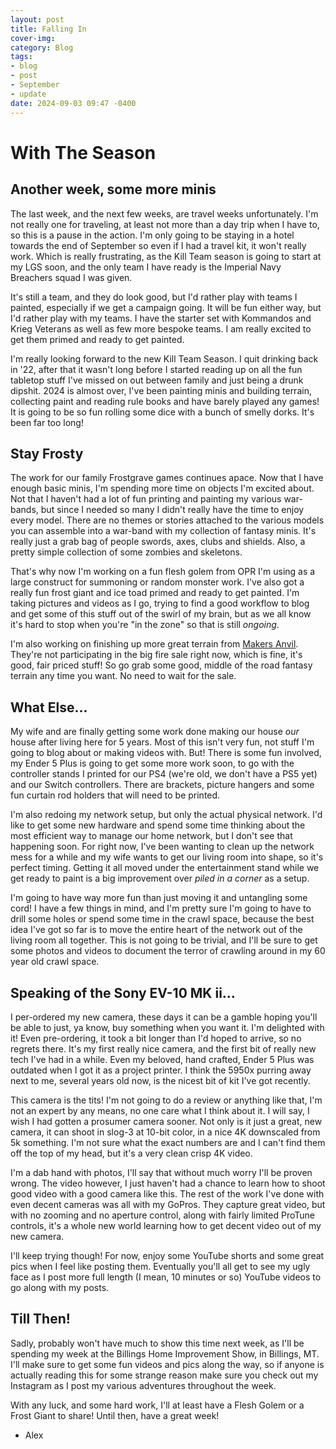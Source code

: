 ```yaml
---
layout: post
title: Falling In
cover-img:
category: Blog
tags:
- blog
- post
- September
- update
date: 2024-09-03 09:47 -0400
---
```

# With The Season

## Another week, some more minis

The last week, and the next few weeks, are travel weeks unfortunately. I'm not really one for traveling, at least not more than a day trip when I have to, so this is a pause in the action. I'm only going to be staying in a hotel towards the end of September so even if I had a travel kit, it won't really work. Which is really frustrating, as the Kill Team season is going to start at my LGS soon, and the only team I have ready is the Imperial Navy Breachers squad I was given.

It's still a team, and they do look good, but I'd rather play with teams I painted, especially if we get a campaign going. It will be fun either way, but I'd rather play with my teams. I have the starter set with Kommandos and Krieg Veterans as well as few more bespoke teams. I am really excited to get them primed and ready to get painted. 

I'm really looking forward to the new Kill Team Season. I quit drinking back in '22, after that it wasn't long before I started reading up on all the fun tabletop stuff I've missed on out between family and just being a drunk dipshit. 2024 is almost over, I've been painting minis and building terrain, collecting paint and reading rule books and have barely played any games! It is going to be so fun rolling some dice with a bunch of smelly dorks. It's been far too long!

## Stay Frosty

The work for our family Frostgrave games continues apace. Now that I have enough basic minis, I'm spending more time on objects I'm excited about. Not that I haven't had a lot of fun printing and painting my various war-bands, but since I needed so many I didn't really have the time to enjoy every model. There are no themes or stories attached to the various models you can assemble into a war-band with my collection of fantasy minis. It's really just a grab bag of people swords, axes, clubs and shields. Also, a pretty simple collection of some zombies and skeletons. 

That's why now I'm working on a fun flesh golem from OPR I'm using as a large construct for summoning or random monster work. I've also got a really fun frost giant and ice toad primed and ready to get painted. I'm taking pictures and videos as I go, trying to find a good workflow to blog and get some of this stuff out of the swirl of my brain, but as we all know it's hard to stop when you're "in the zone" so that is still *ongoing*. 

I'm also working on finishing up more great terrain from [Makers Anvil](https://www.myminifactory.com/users/MakersAnvil). They're not participating in the big fire sale right now, which is fine, it's good, fair priced stuff! So go grab some good, middle of the road fantasy terrain any time you want. No need to wait for the sale.

## What Else...

My wife and are finally getting some work done making our house *our* house after living here for 5 years. Most of this isn't very fun, not stuff I'm going to blog about or making videos with. But! There is some fun involved, my Ender 5 Plus is going to get some more work soon, to go with the controller stands I printed for our PS4 (we're old, we don't have a PS5 yet) and our Switch controllers. There are brackets, picture hangers and some fun curtain rod holders that will need to be printed. 

I'm also redoing my network setup, but only the actual physical network. I'd like to get some new hardware and spend some time thinking about the most efficient way to manage our home network, but I don't see that happening soon. For right now, I've been wanting to clean up the network mess for a while and my wife wants to get our living room into shape, so it's perfect timing. Getting it all moved under the entertainment stand while we get ready to paint is a big improvement over *piled in a corner* as a setup. 

I'm going to have way more fun than just moving it and untangling some cord! I have a few things in mind, and I'm pretty sure I'm going to have to drill some holes or spend some time in the crawl space, because the best idea I've got so far is to move the entire heart of the network out of the living room all together. This is not going to be trivial, and I'll be sure to get some photos and videos to document the terror of crawling around in my 60 year old crawl space. 

## Speaking of the Sony EV-10 MK ii...

I per-ordered my new camera, these days it can be a gamble hoping you'll be able to just, ya know, buy something when you want it. I'm delighted with it! Even pre-ordering, it took a bit longer than I'd hoped to arrive, so no regrets there. It's my first really nice camera, and the first bit of really new tech I've had in a while. Even my beloved, hand crafted, Ender 5 Plus was outdated when I got it as a project printer. I think the 5950x purring away next to me, several years old now, is the nicest bit of kit I've got recently. 

This camera is the tits! I'm not going to do a review or anything like that, I'm not an expert by any means, no one care what I think about it. I will say, I wish I had gotten a prosumer camera sooner. Not only is it just a great, new camera, it can shoot in slog-3 at 10-bit color, in a nice 4K downscaled from 5k something. I'm not sure what the exact numbers are and I can't find them off the top of my head, but it's a very clean crisp 4K video. 

I'm a dab hand with photos, I'll say that without much worry I'll be proven wrong. The video however, I just haven't had a chance to learn how to shoot good video with a good camera like this. The rest of the work I've done with even decent cameras was all with my GoPros. They capture great video, but with no zooming and no aperture control, along with fairly limited ProTune controls, it's a whole new world learning how to get decent video out of my new camera. 

I'll keep trying though! For now, enjoy some YouTube shorts and some great pics when I feel like posting them. Eventually you'll all get to see my ugly face as I post more full length (I mean, 10 minutes or so) YouTube videos to go along with my posts. 


## Till Then!

Sadly, probably won't have much to show this time next week, as I'll be spending my week at the Billings Home Improvement Show, in Billings, MT. I'll make sure to get some fun videos and pics along the way, so if anyone is actually reading this for some strange reason make sure you check out my Instagram as I post my various adventures throughout the week.

With any luck, and some hard work, I'll at least have a Flesh Golem or a Frost Giant to share! Until then, have a great week!

- Alex